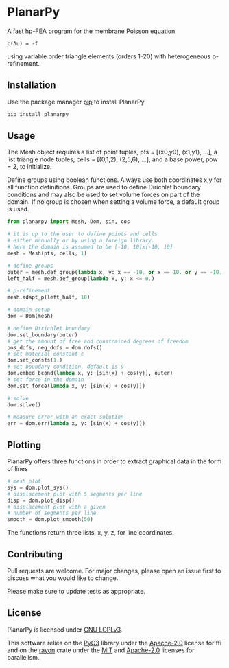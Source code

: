# PlanarPy

A fast hp-FEA program for the membrane Poisson equation

```
c(Δu) = -f 
```

using variable order triangle elements (orders 1-20) with heterogeneous p-refinement.

## Installation

Use the package manager [pip](https://pip.pypa.io/en/stable/) to install PlanarPy.

```bash
pip install planarpy
```

## Usage

The Mesh object requires a list of point tuples, pts = [(x0,y0), (x1,y1), ...], a list triangle node tuples, cells
= [(0,1,2), (2,5,6), ...], and a base power, pow = 2, to initialize.

Define groups using boolean functions. Always use both coordinates x,y for all function definitions. Groups are used to
define Dirichlet boundary conditions and may also be used to set volume forces on part of the domain. If no group is
chosen when setting a volume force, a default group is used.

```python
from planarpy import Mesh, Dom, sin, cos

# it is up to the user to define points and cells
# either manually or by using a foreign library.
# here the domain is assumed to be [-10, 10]x[-10, 10]
mesh = Mesh(pts, cells, 1)

# define groups
outer = mesh.def_group(lambda x, y: x == -10. or x == 10. or y == -10. or y == 10.)
left_half = mesh.def_group(lambda x, y: x <= 0.)

# p-refinement 
mesh.adapt_p(left_half, 10)

# domain setup
dom = Dom(mesh)

# define Dirichlet boundary
dom.set_boundary(outer)
# get the amount of free and constrained degrees of freedom
pos_dofs, neg_dofs = dom.dofs()
# set material constant c
dom.set_consts(1.)
# set boundary condition, default is 0
dom.embed_bcond(lambda x, y: [sin(x) + cos(y)], outer)
# set force in the domain
dom.set_force(lambda x, y: [sin(x) + cos(y)])

# solve
dom.solve()

# measure error with an exact solution
err = dom.err(lambda x, y: [sin(x) + cos(y)])
```

## Plotting

PlanarPy offers three functions in order to extract graphical data in the form of lines

```python
# mesh plot
sys = dom.plot_sys()
# displacement plot with 5 segments per line
disp = dom.plot_disp()
# displacement plot with a given 
# number of segments per line
smooth = dom.plot_smooth(50)
```

The functions return three lists, x, y, z, for line coordinates.

## Contributing

Pull requests are welcome. For major changes, please open an issue first to discuss what you would like to change.

Please make sure to update tests as appropriate.

## License

PlanarPy is licensed under [GNU LGPLv3](https://choosealicense.com/licenses/lgpl-3.0).

This software relies on the [PyO3](https://github.com/PyO3/pyo3) library under
the [Apache-2.0](https://choosealicense.com/licenses/apache-2.0/) license for ffi and on
the [rayon](https://github.com/rayon-rs/rayon) crate under the [MIT](https://choosealicense.com/licenses/mit/#)
and [Apache-2.0](https://choosealicense.com/licenses/apache-2.0/)
licenses for parallelism.
